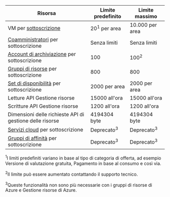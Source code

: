 Risorsa|Limite predefinito|Limite massimo
---|---|---
VM per [sottoscrizione](../articles/billing-buy-sign-up-azure-subscription.md)|20<sup>1</sup> per area|10\.000 per area
[Coamministratori](../articles/billing-add-change-azure-subscription-administrator.md) per sottoscrizione|Senza limiti|Senza limiti
[Account di archiviazione](../articles/storage/storage-create-storage-account.md) per sottoscrizione|100|100<sup>2</sup>
[Gruppi di risorse](../articles/resource-group-overview.md) per sottoscrizione|800|800
[Set di disponibilità](../articles/virtual-machines/virtual-machines-windows-manage-availability.md#configure-multiple-virtual-machines-in-an-availability-set-for-redundancy) per sottoscrizione|2000 per area|2000 per area
Letture API Gestione risorse|15000 all'ora|15000 all'ora
Scritture API Gestione risorse|1200 all'ora|1200 all'ora
Dimensioni delle richieste API di gestione delle risorse|4194304 byte|4194304 byte
[Servizi cloud](../articles/cloud-services/fundamentals-application-models.md#tellmecs) per sottoscrizione|Deprecato<sup>3</sup>|Deprecato<sup>3</sup>
[Gruppi di affinità](../articles/virtual-network/virtual-networks-migrate-to-regional-vnet.md) per sottoscrizione|Deprecato<sup>3</sup>|Deprecato<sup>3</sup>

<sup>1</sup>I limiti predefiniti variano in base al tipo di categoria di offerta, ad esempio Versione di valutazione gratuita, Pagamento in base al consumo e così via.

<sup>2</sup>Il limite può essere aumentato contattando il supporto tecnico.

<sup>3</sup>Queste funzionalità non sono più necessarie con i gruppi di risorse di Azure e Gestione risorse di Azure.

<!---HONumber=AcomDC_0323_2016-->